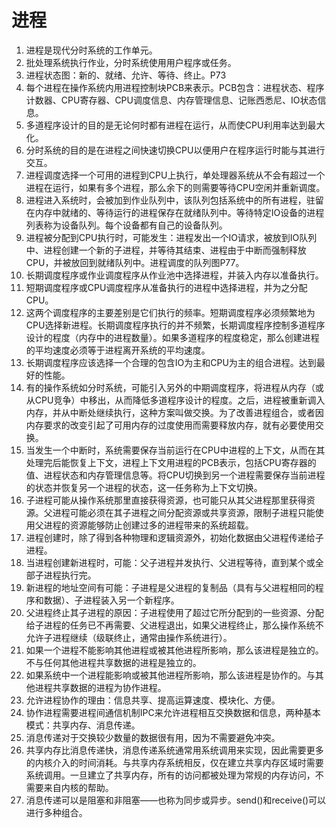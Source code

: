 # 进程

1. 进程是现代分时系统的工作单元。
2. 批处理系统执行作业，分时系统使用用户程序或任务。
3. 进程状态图：新的、就绪、允许、等待、终止。P73
4. 每个进程在操作系统内用进程控制块PCB来表示。PCB包含：进程状态、程序计数器、CPU寄存器、CPU调度信息、内存管理信息、记账西悉尼、IO状态信息。
5. 多道程序设计的目的是无论何时都有进程在运行，从而使CPU利用率达到最大化。
6. 分时系统的目的是在进程之间快速切换CPU以便用户在程序运行时能与其进行交互。
7. 进程调度选择一个可用的进程到CPU上执行，单处理器系统从不会有超过一个进程在运行，如果有多个进程，那么余下的则需要等待CPU空闲并重新调度。
8. 进程进入系统时，会被加到作业队列中，该队列包括系统中的所有进程，驻留在内存中就绪的、等待运行的进程保存在就绪队列中。等待特定IO设备的进程列表称为设备队列。每个设备都有自己的设备队列。
9. 进程被分配到CPU执行时，可能发生：进程发出一个IO请求，被放到IO队列中、进程创建一个新的子进程，并等待其结束、进程由于中断而强制释放CPU，并被放回到就绪队列中。进程调度的队列图P77。
10. 长期调度程序或作业调度程序从作业池中选择进程，并装入内存以准备执行。
11. 短期调度程序或CPU调度程序从准备执行的进程中选择进程，并为之分配CPU。
12. 这两个调度程序的主要差别是它们执行的频率。短期调度程序必须频繁地为CPU选择新进程。长期调度程序执行的并不频繁，长期调度程序控制多道程序设计的程度（内存中的进程数量）。如果多道程序的程度稳定，那么创建进程的平均速度必须等于进程离开系统的平均速度。
13. 长期调度程序应该选择一个合理的包含IO为主和CPU为主的组合进程。达到最好的性能。
14. 有的操作系统如分时系统，可能引入另外的中期调度程序，将进程从内存（或从CPU竞争）中移出，从而降低多道程序设计的程度。之后，进程被重新调入内存，并从中断处继续执行，这种方案叫做交换。为了改善进程组合，或者因内存要求的改变引起了可用内存的过度使用而需要释放内存，就有必要使用交换。
15. 当发生一个中断时，系统需要保存当前运行在CPU中进程的上下文，从而在其处理完后能恢复上下文，进程上下文用进程的PCB表示，包括CPU寄存器的值、进程状态和内存管理信息等。将CPU切换到另一个进程需要保存当前进程的状态并恢复另一个进程的状态，这一任务称为上下文切换。
16. 子进程可能从操作系统那里直接获得资源，也可能只从其父进程那里获得资源。父进程可能必须在其子进程之间分配资源或共享资源，限制子进程只能使用父进程的资源能够防止创建过多的进程带来的系统超载。
17. 进程创建时，除了得到各种物理和逻辑资源外，初始化数据由父进程传递给子进程。
18. 当进程创建新进程时，可能：父子进程并发执行、父进程等待，直到某个或全部子进程执行完。
19. 新进程的地址空间有可能：子进程是父进程的复制品（具有与父进程相同的程序和数据）、子进程装入另一个新程序。
20. 父进程终止其子进程的原因：子进程使用了超过它所分配到的一些资源、分配给子进程的任务已不再需要、父进程退出，如果父进程终止，那么操作系统不允许子进程继续（级联终止，通常由操作系统进行）。
21. 如果一个进程不能影响其他进程或被其他进程所影响，那么该进程是独立的。不与任何其他进程共享数据的进程是独立的。
22. 如果系统中一个进程能影响或被其他进程所影响，那么该进程是协作的。与其他进程共享数据的进程为协作进程。
23. 允许进程协作的理由：信息共享、提高运算速度、模块化、方便。
24. 协作进程需要进程间通信机制IPC来允许进程相互交换数据和信息，两种基本模式：共享内存、消息传递。
25. 消息传递对于交换较少数量的数据很有用，因为不需要避免冲突。
26. 共享内存比消息传递快，消息传递系统通常用系统调用来实现，因此需要更多的内核介入的时间消耗。与共享内存系统相反，仅在建立共享内存区域时需要系统调用。一旦建立了共享内存，所有的访问都被处理为常规的内存访问，不需要来自内核的帮助。
27. 消息传递可以是阻塞和非阻塞——也称为同步或异步。send()和receive()可以进行多种组合。